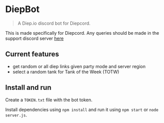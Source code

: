 # DiepBot

> A Diep.io discord bot for Diepcord.

This is made specifically for Diepcord. Any queries should be made in the support discord server [here](https://discord.gg/EuxtH6V5pj)

## Current features

- get random or all diep links given party mode and server region
- select a random tank for Tank of the Week (TOTW)

## Install and run

Create a `TOKEN.txt` file with the bot token.

Install dependencies using `npm install` and run it using `npm start` or `node server.js`.

